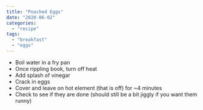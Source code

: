 ```yaml
---
title: "Poached Eggs"
date: "2020-06-02"
categories: 
  - "recipe"
tags: 
  - "breakfast"
  - "eggs"
---
```


- Boil water in a fry pan
- Once rippling book, turn off heat
- Add splash of vinegar
- Crack in eggs
- Cover and leave on hot element (that is off) for ~4 minutes
- Check to see if they are done (should still be a bit jiggly if you want them runny)
